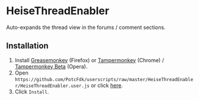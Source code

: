 # HeiseThreadEnabler
Auto-expands the thread view in the forums / comment sections.

## Installation
1. Install [Greasemonkey](https://addons.mozilla.org/en-us/firefox/addon/greasemonkey/) (Firefox) or [Tampermonkey](https://chrome.google.com/webstore/detail/tampermonkey/dhdgffkkebhmkfjojejmpbldmpobfkfo) (Chrome) / [Tampermonkey Beta](https://addons.opera.com/en/extensions/details/tampermonkey-beta/) (Opera).
2. Open `https://github.com/PotcFdk/userscripts/raw/master/HeiseThreadEnabler/HeiseThreadEnabler.user.js` or click [here](https://github.com/PotcFdk/userscripts/raw/master/HeiseThreadEnabler/HeiseThreadEnabler.user.js).
3. Click `Install`.